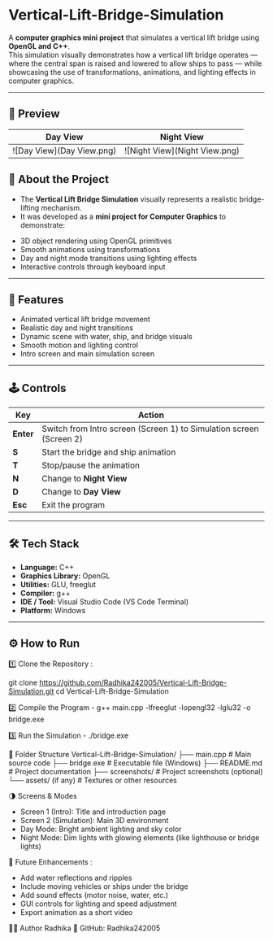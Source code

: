 # Vertical-Lift-Bridge-Simulation

A **computer graphics mini project** that simulates a vertical lift bridge using **OpenGL and C++**.  
This simulation visually demonstrates how a vertical lift bridge operates — where the central span is raised and lowered to allow ships to pass — while showcasing the use of transformations, animations, and lighting effects in computer graphics.

---

## 📸 Preview
| Day View | Night View |
|-----------|-------------|
| ![Day View](Day View.png) | ![Night View](Night View.png) |


## 🧠 About the Project
* The **Vertical Lift Bridge Simulation** visually represents a realistic bridge-lifting    mechanism.  
* It was developed as a **mini project for Computer Graphics** to demonstrate:
- 3D object rendering using OpenGL primitives  
- Smooth animations using transformations  
- Day and night mode transitions using lighting effects  
- Interactive controls through keyboard input  

---

## 🚀 Features
- Animated vertical lift bridge movement  
- Realistic day and night transitions  
- Dynamic scene with water, ship, and bridge visuals  
- Smooth motion and lighting control  
- Intro screen and main simulation screen  

---

## 🕹️ Controls
| Key | Action |
|-----|---------|
| **Enter** | Switch from Intro screen (Screen 1) to Simulation screen (Screen 2) |
| **S** | Start the bridge and ship animation |
| **T** | Stop/pause the animation |
| **N** | Change to **Night View** |
| **D** | Change to **Day View** |
| **Esc** | Exit the program |

---

## 🛠️ Tech Stack
- **Language:** C++  
- **Graphics Library:** OpenGL  
- **Utilities:** GLU, freeglut  
- **Compiler:** g++  
- **IDE / Tool:** Visual Studio Code (VS Code Terminal)  
- **Platform:** Windows  

---

## ⚙️ How to Run

1️⃣ Clone the Repository : 

git clone https://github.com/Radhika242005/Vertical-Lift-Bridge-Simulation.git
cd Vertical-Lift-Bridge-Simulation

2️⃣ Compile the Program - g++ main.cpp -lfreeglut -lopengl32 -lglu32 -o bridge.exe

3️⃣ Run the Simulation - ./bridge.exe

📂 Folder Structure
Vertical-Lift-Bridge-Simulation/
├── main.cpp                # Main source code
├── bridge.exe              # Executable file (Windows)
├── README.md               # Project documentation
├── screenshots/            # Project screenshots (optional)
└── assets/ (if any)        # Textures or other resources

🌗 Screens & Modes

* Screen 1 (Intro): Title and introduction page
* Screen 2 (Simulation): Main 3D environment
* Day Mode: Bright ambient lighting and sky color
* Night Mode: Dim lights with glowing elements (like lighthouse or bridge lights)


🔮 Future Enhancements :
* Add water reflections and ripples
* Include moving vehicles or ships under the bridge
* Add sound effects (motor noise, water, etc.)
* GUI controls for lighting and speed adjustment
* Export animation as a short video

👩‍💻 Author
Radhika
🔗 GitHub: Radhika242005


